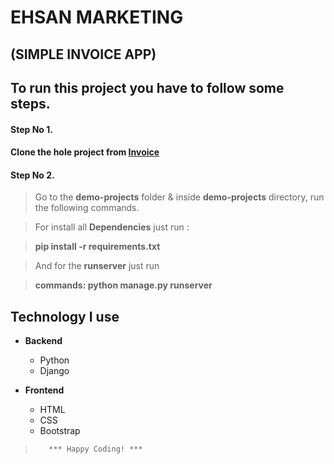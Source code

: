 **EHSAN MARKETING**
=====================
(SIMPLE INVOICE APP)
--------------------------------------
To run this project you have to follow some steps.
--------------------------------------------------


#### **Step No 1.** 
#### Clone the hole project from [Invoice](https://github.com/sreebash/demo-projects.git "Invoice")


#### Step No 2. 
>Go to the **demo-projects** folder & inside **demo-projects** directory, run the following commands.


>For install all **Dependencies**  just run : 

**<blockquote>pip install -r requirements.txt**</blockquote>


> And for the **runserver** just run

> **commands: python manage.py runserver**

Technology I use
-------------------

- **Backend**
    - Python 
    - Django
    
- **Frontend**
    - HTML
    - CSS
    - Bootstrap
  


    
>        *** Happy Coding! ***

